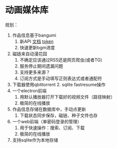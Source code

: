 # 动画媒体库


规划：
1. 作品信息基于bangumi
   1. 新API [文档](https://bangumi.github.io/api/) [token](https://next.bgm.tv/demo/access-token)
   1. 快速更新bgm进度
2. 磁链来自动漫花园
   1. 不确定应该通过RSS还是网页爬虫(或者TG)
   2. 服务停止期间遗漏问题
   3. 支持更多来源？
   4. 订阅方式是手动填写正则表达式或者通配符
3. 下载器使用qbittorrent
   2. sqlite fastresume操作
6. 一个electron前端
   1. 用默认播放器打开下载好的视频文件（路径映射）
   2. 极简的在线播放
7. 作品信息存储在数据库中，手动点更新
   1. 下载状态同步保存，磁链、种子文件也存
4. 一个web前端（单密码登录的管理）
   1. 用于快速操作：搜索、订阅、下载
   2. 极简的在线播放
1. 支持sqlite作为本地存储
